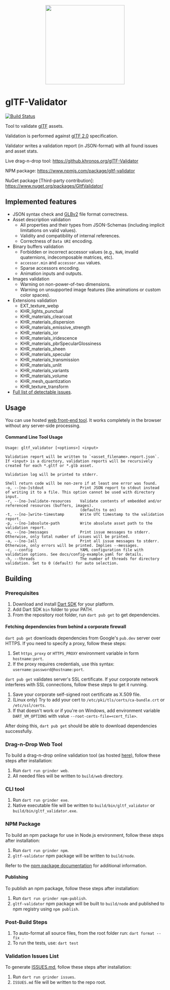 <p align="center">
<img src="web/logos/glTF_RGB_June16.svg" alt="" height="250"/>
</p>

# glTF-Validator

[![Build Status](https://github.com/KhronosGroup/glTF-Validator/workflows/CI/badge.svg)](https://github.com/KhronosGroup/glTF-Validator/actions?query=workflow%3ACI)

Tool to validate [glTF](https://github.com/KhronosGroup/glTF) assets.

Validation is performed against [glTF 2.0](https://www.khronos.org/registry/glTF/specs/2.0/glTF-2.0.html) specification.

Validator writes a validation report (in JSON-format) with all found issues and asset stats.

Live drag-n-drop tool: https://github.khronos.org/glTF-Validator

NPM package: https://www.npmjs.com/package/gltf-validator

NuGet package [Third-party contribution]: https://www.nuget.org/packages/GltfValidator/

## Implemented features

- JSON syntax check and [GLBv2](https://www.khronos.org/registry/glTF/specs/2.0/glTF-2.0.html#glb-file-format-specification) file format correctness.
- Asset description validation
  - All properties and their types from JSON-Schemas (including implicit limitations on valid values).
  - Validity and compatibility of internal references.
  - Correctness of `Data URI` encoding.
- Binary buffers validation
  - Forbidden or incorrect accessor values (e.g., `NaN`, invalid quaternions, indecomposable matrices, etc).
  - `accessor.min` and `accessor.max` values.
  - Sparse accessors encoding.
  - Animation inputs and outputs.
- Images validation
  - Warning on non-power-of-two dimensions.
  - Warning on unsupported image features (like animations or custom color spaces).
- Extensions validation
  - EXT_texture_webp
  - KHR_lights_punctual
  - KHR_materials_clearcoat
  - KHR_materials_dispersion
  - KHR_materials_emissive_strength
  - KHR_materials_ior
  - KHR_materials_iridescence
  - KHR_materials_pbrSpecularGlossiness
  - KHR_materials_sheen
  - KHR_materials_specular
  - KHR_materials_transmission
  - KHR_materials_unlit
  - KHR_materials_variants
  - KHR_materials_volume
  - KHR_mesh_quantization
  - KHR_texture_transform
- [Full list of detectable issues](ISSUES.md).

## Usage

You can use hosted [web front-end tool](https://github.khronos.org/glTF-Validator). It works completely in the browser without any server-side processing.

#### Command Line Tool Usage
```
Usage: gltf_validator [<options>] <input>

Validation report will be written to `<asset_filename>.report.json`.
If <input> is a directory, validation reports will be recursively created for each *.gltf or *.glb asset.

Validation log will be printed to stderr.

Shell return code will be non-zero if at least one error was found.
-o, --[no-]stdout                Print JSON report to stdout instead of writing it to a file. This option cannot be used with directory input.
-r, --[no-]validate-resources    Validate contents of embedded and/or referenced resources (buffers, images).
                                 (defaults to on)
-t, --[no-]write-timestamp       Write UTC timestamp to the validation report.
-p, --[no-]absolute-path         Write absolute asset path to the validation report.
-m, --[no-]messages              Print issue messages to stderr. Otherwise, only total number of issues will be printed.
-a, --[no-]all                   Print all issue messages to stderr. Otherwise, only errors will be printed. Implies --messages.
-c, --config                     YAML configuration file with validation options. See docs/config-example.yaml for details.
-h, --threads                    The number of threads for directory validation. Set to 0 (default) for auto selection.
```

## Building

### Prerequisites
1. Download and install [Dart SDK](https://dart.dev/tools/sdk/archive) for your platform.
2. Add Dart SDK `bin` folder to your PATH.
3. From the repository root folder, run `dart pub get` to get dependencies.

#### Fetching dependencies from behind a corporate firewall
`dart pub get` downloads dependencies from Google's `pub.dev` server over HTTPS. If you need to specify a proxy, follow these steps:
1. Set `https_proxy` or `HTTPS_PROXY` environment variable in form `hostname:port`.
2. If the proxy requires credentials, use this syntax: `username:password@hostname:port`.

`dart pub get` validates server's SSL certificate. If your corporate network interferes with SSL connections, follow these steps to get it running.
1. Save your corporate self-signed root certificate as X.509 file.
2. (Linux only) Try to add your cert to `/etc/pki/tls/certs/ca-bundle.crt` or `/etc/ssl/certs`.
3. If that doesn't work or if you're on Windows, add environment variable `DART_VM_OPTIONS` with value `--root-certs-file=<cert_file>`.

After doing this, `dart pub get` should be able to download dependencies successfully.

### Drag-n-Drop Web Tool
To build a drag-n-drop online validation tool (as hosted [here](https://github.khronos.org/glTF-Validator/)), follow these steps after installation:
1. Run `dart run grinder web`.
2. All needed files will be written to `build/web` directory.

### CLI tool
1. Run `dart run grinder exe`.
2. Native executable file will be written to `build/bin/gltf_validator` or `build/bin/gltf_validator.exe`.

### NPM Package
To build an npm package for use in Node.js environment, follow these steps after installation:
1. Run `dart run grinder npm`.
2. `gltf-validator` npm package will be written to `build/node`.

Refer to the [npm package documentation](https://www.npmjs.com/package/gltf-validator) for additional information.

#### Publishing
To publish an npm package, follow these steps after installation:
1. Run `dart run grinder npm-publish`.
2. `gltf-validator` npm package will be built to `build/node` and published to npm registry using `npm publish`.

### Post-Build Steps
1. To auto-format all source files, from the root folder run: `dart format --fix .`
2. To run the tests, use: `dart test`

### Validation Issues List
To generate [ISSUES.md](ISSUES.md), follow these steps after installation:
1. Run `dart run grinder issues`.
2. `ISSUES.md` file will be written to the repo root.
